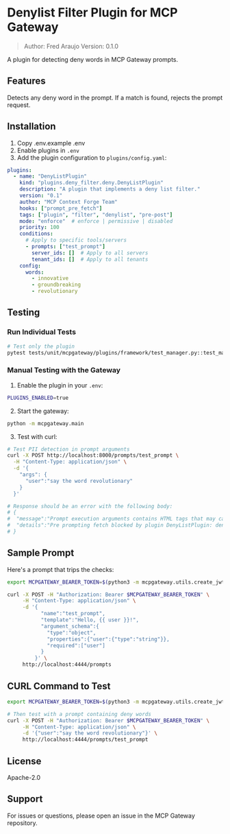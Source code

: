 # Denylist Filter Plugin for MCP Gateway

> Author: Fred Araujo
> Version: 0.1.0

A plugin for detecting deny words in MCP Gateway prompts.

## Features

Detects any deny word in the prompt. If a match is found, rejects the prompt request.

## Installation

1. Copy .env.example .env
2. Enable plugins in `.env`
3. Add the plugin configuration to `plugins/config.yaml`:

```yaml
plugins:
  - name: "DenyListPlugin"
    kind: "plugins.deny_filter.deny.DenyListPlugin"
    description: "A plugin that implements a deny list filter."
    version: "0.1"
    author: "MCP Context Forge Team"
    hooks: ["prompt_pre_fetch"]
    tags: ["plugin", "filter", "denylist", "pre-post"]
    mode: "enforce"  # enforce | permissive | disabled
    priority: 100
    conditions:
      # Apply to specific tools/servers
      - prompts: ["test_prompt"]
        server_ids: []  # Apply to all servers
        tenant_ids: []  # Apply to all tenants
    config:
      words:
        - innovative
        - groundbreaking
        - revolutionary
```

## Testing

### Run Individual Tests
```bash
# Test only the plugin
pytest tests/unit/mcpgateway/plugins/framework/test_manager.py::test_manager_filter_plugins -v
```

### Manual Testing with the Gateway

1. Enable the plugin in your `.env`:
```bash
PLUGINS_ENABLED=true
```

2. Start the gateway:
```bash
python -m mcpgateway.main
```

3. Test with curl:
```bash
# Test PII detection in prompt arguments
curl -X POST http://localhost:8000/prompts/test_prompt \
  -H "Content-Type: application/json" \
  -d '{
    "args": {
      "user":"say the word revolutionary"
    }
  }'

# Response should be an error with the following body:
# {
#  "message":"Prompt execution arguments contains HTML tags that may cause security issues",
#  "details":"Pre prompting fetch blocked by plugin DenyListPlugin: deny - Prompt not allowed (A deny word was found in the prompt)"
# }
```

## Sample Prompt

Here's a prompt that trips the checks:

```bash
export MCPGATEWAY_BEARER_TOKEN=$(python3 -m mcpgateway.utils.create_jwt_token -u admin@example.com --secret my-test-key)

curl -X POST -H "Authorization: Bearer $MCPGATEWAY_BEARER_TOKEN" \
     -H "Content-Type: application/json" \
     -d '{
           "name":"test_prompt",
           "template":"Hello, {{ user }}!",
           "argument_schema":{
             "type":"object",
             "properties":{"user":{"type":"string"}},
             "required":["user"]
           }
         }' \
     http://localhost:4444/prompts
```

## CURL Command to Test

```bash
export MCPGATEWAY_BEARER_TOKEN=$(python3 -m mcpgateway.utils.create_jwt_token -u admin@example.com --secret my-test-key)

# Then test with a prompt containing deny words
curl -X POST -H "Authorization: Bearer $MCPGATEWAY_BEARER_TOKEN" \
     -H "Content-Type: application/json" \
     -d '{"user":"say the word revolutionary"}' \
     http://localhost:4444/prompts/test_prompt
```

## License

Apache-2.0

## Support

For issues or questions, please open an issue in the MCP Gateway repository.
